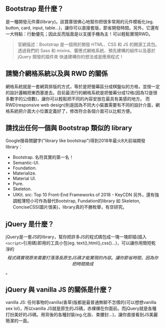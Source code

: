 ## Bootstrap 是什麼？
是一種開發元件庫(library)。該寶庫很佛心地幫你把很多常用的元件模板化(eg. button, card, input, table...)，讓你可以直接套版，節省開發時間。另外，它還有一大特點：行動優先；因此反而版面是以支援手機為主！可以輕鬆實現RWD。

>官網描述：Bootstrap 是一個用於開發 HTML、CSS 和 JS 的開源工具包。 透過我們的 Sass 和 mixins、響應式網格系統、預先建構的組件以及基於 jQuery 開發的插件來 快速建構你的想法或是應用程式！



## 請簡介網格系統以及與 RWD 的關係
網格系統就是一套網頁排版的方式，等於是把螢幕區分成棋盤似的方格，並按一定的設計邏輯把東西塞進去。目前最流行的網格系統是把螢幕分成12格(因為12是很多數字的公倍數)，讓你可以輕鬆把不同的內容安放在最具有美感的地方。
而RWD(responsive web design)則是因為不同大小裝置需要有不同的設計介面，網格系統把介面大小位置定義好了，修改符合各個介面可以比較方便。



## 請找出任何一個與 Bootstrap 類似的 library
Google搜尋關鍵字("library like bootstrap")得到2018年最火8大前端開發library：
- Bootstrap. 名符其實的第一名！
- Semantic-UI. 
- Foundation. 
- Materialize. 
- Material UI. 
- Pure. 
- Skeleton. 
- UIKit.
src: Top 10 Front-End Frameworks of 2018 - KeyCDN
另外，還有強調輕薄短小可作為替代Bootstrap, Fundation的library 如  Skeleton, ConciseCSS(圖片很美)，library真的不勝枚舉，有空研究。



## jQuery 是什麼？
jQuery是一套JS的library，幫你把許多JS的程式碼包成一塊一塊即插(插入`<script>`引用碼)即用的工具小包(eg. text(),html(),css()...)，可以讓你用簡短乾淨的$$程式碼實現原來需要打落落長原生JS碼才能實現的內容。讓你節省時間， 因為你把時間換成$$。



## jQuery 與 vanilla JS 的關係是什麼？
vanilla JS: 任何事物的vanilla(香草)版都是最普通無聊不怎樣的(可以想想vanilla sex lol)，所以vanilla JS就是原生的JS碼，赤裸裸在你面前。而jQuery就是各種打扮美好的JS碼。用背後的各種封裝(eg.化妝、束腰封...)，讓你直接看到JS美麗簡潔的一面。


